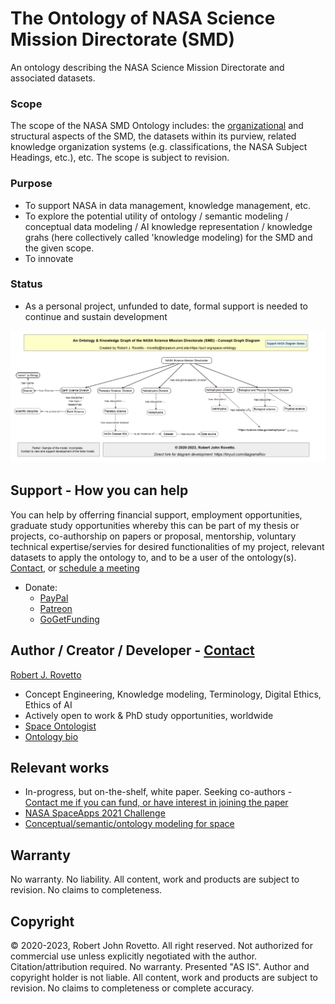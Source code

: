 # The Ontology of NASA Science Mission Directorate (SMD)

An ontology describing the NASA Science Mission Directorate and associated datasets.

### Scope
The scope of the NASA SMD Ontology includes: the [organizational](https://science.nasa.gov/about-us/leadership/org-chart) and structural aspects of the SMD, the datasets within its purview, related knowledge organization systems (e.g. classifications, the NASA Subject Headings, etc.), etc.
The scope is subject to revision.

### Purpose
* To support NASA in data management, knowledge management, etc.
* To explore the potential utility of ontology / semantic modeling / conceptual data modeling / AI knowledge representation / knowledge grahs (here collectively called 'knowledge modeling) for the SMD and the given scope.
* To innovate

### Status
- As a personal project, unfunded to date, formal support is needed to continue and sustain development 

![Image of a graph diagram of part of the Ontology of the NASA SMD](https://github.com/rrovetto/Ontology-of-NASA-SMD/blob/main/images/Diagram_NASA-SMD_OntologyKnowledgeGraph_Rovetto_v1.png)


## Support - How you can help
You can help by offerring financial support, employment opportunities, graduate study opportunities whereby this can be part of my thesis or projects, co-authorship on papers or proposal, mentorship, voluntary technical expertise/servies for desired functionalities of my project, relevant datasets to apply the ontology to, and to be a user of the ontology(s). [Contact](https://ontospace.wordpress.com/contact), or [schedule a meeting](https://tinyurl.com/hm8wu2sa) 

* Donate: 
  * [PayPal](https://tinyurl.com/donateViaPayPalrr)
  * [Patreon](https://tinyurl.com/y9qegjsh)
  * [GoGetFunding](https://gogetfunding.com/?p=6893352)
  
## Author / Creator / Developer - [Contact](https://ontospace.wordpress.com/contact)
[Robert J. Rovetto](http://orcid.org/0000-0003-3835-7817) 
* Concept Engineering, Knowledge modeling, Terminology, Digital Ethics, Ethics of AI 
* Actively open to work & PhD study opportunities, worldwide
* [Space Ontologist](https://purl.org/space-ontology)
* [Ontology bio](https://ontologforum.org/index.php/RobertRovetto)

## Relevant works 
- In-progress, but on-the-shelf, white paper. Seeking co-authors - [Contact me if you can fund, or have interest in joining the paper](https://ontospace.wordpress.com/contact)
- [NASA SpaceApps 2021 Challenge](https://github.com/rrovetto/NASA-Spaceapps-2021-Challenge)
- [Conceptual/semantic/ontology modeling for space](https://purl.org/space-ontology)

## Warranty 
No warranty. No liability. All content, work and products are subject to revision. No claims to completeness.  

## Copyright
© 2020-2023, Robert John Rovetto. All right reserved.
Not authorized for commercial use unless explicitly negotiated with the author. Citation/attribution required.
No warranty. Presented "AS IS". Author and copyright holder is not liable. All content, work and products are subject to revision. No claims to completeness or complete accuracy.
